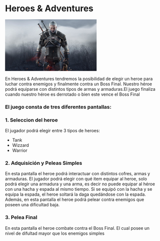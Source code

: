 # **Heroes & Adventures**
<img src="assets/readme.jpg" width="300px" />

En Heroes & Adventures tendremos la posibilidad de elegir un heroe para luchar contra enemigos y finalmente contra un Boss Final.
Nuestro héroe podrá equiparse con distintos tipos de armas y armaduras.El juego finaliza cuando nuestro héroe es derrotado o bien este vence el Boss Final

### El juego consta de tres diferentes pantallas:

### 1. Seleccion del heroe
El jugador podrá elegir entre 3 tipos de heroes:
* Tank
* Wizzard
* Warrior

### 2. Adquisición y Peleas Simples

En esta pantalla el heroe podrá interactuar con distintos cofres, armas y armaduras.
El jugador podrá elegir con qué item equipar al heroe, solo podrá elegir una armadura y una arma,
es decir no puede equipar al héroe con una hacha y espada al mismo tiempo.
 Si se equipó con la hacha y se equipa la espada, el heroe soltará la daga quedándose con la espada.
 Además, en esta pantalla el heroe podrá pelear contra enemigos que poseen una dificultad baja.
 
 ### 3. Pelea Final
 
En esta pantalla el heroe combate contra el Boss Final. El cual posee un nivel de difultad mayor que los enemigos simples
 